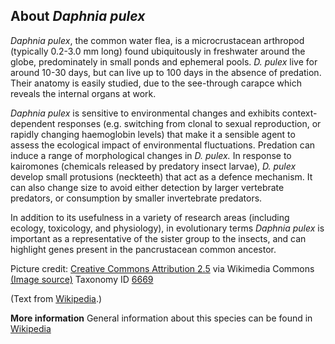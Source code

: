 About *Daphnia pulex*
---------------------

*Daphnia pulex*, the common water flea, is a microcrustacean arthropod
(typically 0.2-3.0 mm long) found ubiquitously in freshwater around the
globe, predominately in small ponds and ephemeral pools. *D. pulex* live
for around 10-30 days, but can live up to 100 days in the absence of
predation. Their anatomy is easily studied, due to the see-through
carapce which reveals the internal organs at work.

*Daphnia pulex* is sensitive to environmental changes and exhibits
context-dependent responses (e.g. switching from clonal to sexual
reproduction, or rapidly changing haemoglobin levels) that make it a
sensible agent to assess the ecological impact of environmental
fluctuations. Predation can induce a range of morphological changes in
*D. pulex.* In response to kairomones (chemicals released by predatory
insect larvae), *D. pulex* develop small protusions (neckteeth) that act
as a defence mechanism. It can also change size to avoid either
detection by larger vertebrate predators, or consumption by smaller
invertebrate predators.

In addition to its usefulness in a variety of research areas (including
ecology, toxicology, and physiology), in evolutionary terms *Daphnia
pulex* is important as a representative of the sister group to the
insects, and can highlight genes present in the pancrustacean common
ancestor.


Picture credit: [Creative Commons Attribution 2.5](https://creativecommons.org/licenses/by/2.5) via Wikimedia Commons [(Image source)](https://en.wikipedia.org/wiki/File:Daphnia_pulex.png)
Taxonomy ID [6669](https://www.uniprot.org/taxonomy/6669)

(Text from [Wikipedia](https://en.wikipedia.org/).)

**More information**
General information about this species can be found in [Wikipedia](https://en.wikipedia.org/wiki/Daphnia_pulex)
